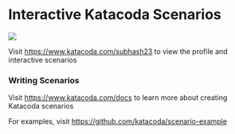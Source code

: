 # Interactive Katacoda Scenarios

[![](http://shields.katacoda.com/katacoda/subhash23/count.svg)](https://www.katacoda.com/subhash23 "Get your profile on Katacoda.com")

Visit https://www.katacoda.com/subhash23 to view the profile and interactive scenarios

### Writing Scenarios
Visit https://www.katacoda.com/docs to learn more about creating Katacoda scenarios

For examples, visit https://github.com/katacoda/scenario-example
